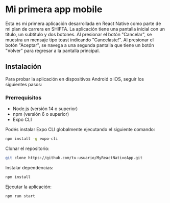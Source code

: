 # Mi primera app mobile

Esta es mi primera aplicación desarrollada en React Native como parte de mi plan de carrera en SHIFTA. La aplicación tiene una pantalla inicial con un título, un subtítulo y dos botones. Al presionar el botón "Cancelar", se muestra un mensaje tipo toast indicando "Cancelaste!". Al presionar el botón "Aceptar", se navega a una segunda pantalla que tiene un botón "Volver" para regresar a la pantalla principal.

## Instalación

Para probar la aplicación en dispositivos Android o iOS, seguir los siguientes pasos:

### Prerrequisitos

- Node.js (versión 14 o superior)
- npm (versión 6 o superior)
- Expo CLI

Podés instalar Expo CLI globalmente ejecutando el siguiente comando:

```sh
npm install -g expo-cli
```

Clonar el repositorio:
```sh
git clone https://github.com/tu-usuario/MyReactNativeApp.git
```

Instalar dependencias: 
```sh
npm install
```

Ejecutar la aplicación: 
```sh
npm run start
```
